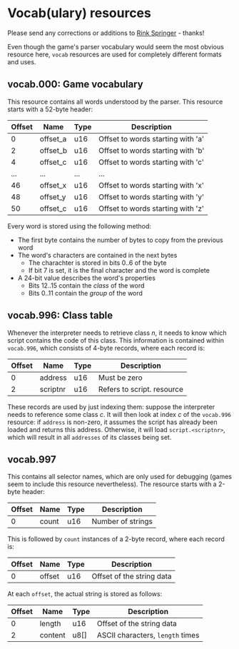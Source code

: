# Vocab(ulary) resources

Please send any corrections or additions to [Rink Springer](mailto:rink@rink.nu) - thanks!

Even though the game's parser vocabulary would seem the most obvious resource here, `vocab` resources are used for completely different formats and uses.

## vocab.000: Game vocabulary

This resource contains all words understood by the parser. This resource starts with a 52-byte header:

|Offset|Name     |Type|Description                                    |
|------|---------|----|-----------------------------------------------|
|0     |offset_a |u16 |Offset to words starting with 'a'              |
|2     |offset_b |u16 |Offset to words starting with 'b'              |
|4     |offset_c |u16 |Offset to words starting with 'c'              |
|...   |...      |... |...                                            |
|46    |offset_x |u16 |Offset to words starting with 'x'              |
|48    |offset_y |u16 |Offset to words starting with 'y'              |
|50    |offset_c |u16 |Offset to words starting with 'z'              |

Every word is stored using the following method:

- The first byte contains the number of bytes to copy from the previous word
- The word's characters are contained in the next bytes
  - The charachter is stored in bits 0..6 of the byte
  - If bit 7 is set, it is the final character and the word is complete
- A 24-bit value describes the word's properties
  - Bits 12..15 contain the _class_ of the word
  - Bits 0..11 contain the _group_ of the word

## vocab.996: Class table

Whenever the interpreter needs to retrieve class _n_, it needs to know which script contains the code of this class. This information is contained within `vocab.996`, which consists of 4-byte records, where each record is:

|Offset|Name     |Type|Description                                    |
|------|---------|----|-----------------------------------------------|
|0     |address  |u16 |Must be zero                                   |
|2     |scriptnr |u16 |Refers to script.<scriptnr> resource           |

These records are used by just indexing them: suppose the interpreter needs to reference some class _c_. It will then look at index _c_ of the `vocab.996` resource: if `address` is non-zero, it assumes the script has already been loaded and returns this address. Otherwise, it will load `script.<scriptnr>`, which will result in all `addresses` of its classes being set.

## vocab.997

This contains all selector names, which are only used for debugging (games seem to include this resource nevertheless). The resource starts with a 2-byte header:

|Offset|Name     |Type|Description                                    |
|------|---------|----|-----------------------------------------------|
|0     |count    |u16 |Number of strings                              |

This is followed by `count` instances of a 2-byte record, where each record is:

|Offset|Name     |Type|Description                                    |
|------|---------|----|-----------------------------------------------|
|0     |offset   |u16 |Offset of the string data                      |

At each `offset`, the actual string is stored as follows:

|Offset|Name     |Type|Description                                    |
|------|---------|----|-----------------------------------------------|
|0     |length   |u16 |Offset of the string data                      |
|2     |content  |u8[]|ASCII characters, `length` times               |